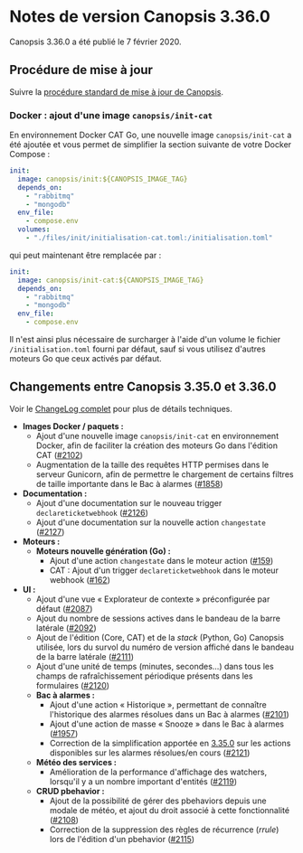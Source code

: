 # Notes de version Canopsis 3.36.0

Canopsis 3.36.0 a été publié le 7 février 2020.

## Procédure de mise à jour

Suivre la [procédure standard de mise à jour de Canopsis](../guide-administration/mise-a-jour/index.md).

### Docker : ajout d'une image `canopsis/init-cat`

En environnement Docker CAT Go, une nouvelle image `canopsis/init-cat` a été ajoutée et vous permet de simplifier la section suivante de votre Docker Compose :

```yaml
init:
  image: canopsis/init:${CANOPSIS_IMAGE_TAG}
  depends_on:
    - "rabbitmq"
    - "mongodb"
  env_file:
    - compose.env
  volumes:
    - "./files/init/initialisation-cat.toml:/initialisation.toml"
```

qui peut maintenant être remplacée par :

```yaml
init:
  image: canopsis/init-cat:${CANOPSIS_IMAGE_TAG}
  depends_on:
    - "rabbitmq"
    - "mongodb"
  env_file:
    - compose.env
```

Il n'est ainsi plus nécessaire de surcharger à l'aide d'un volume le fichier `/initialisation.toml` fourni par défaut, sauf si vous utilisez d'autres moteurs Go que ceux activés par défaut.

## Changements entre Canopsis 3.35.0 et 3.36.0

Voir le [ChangeLog complet](https://git.canopsis.net/canopsis/canopsis/blob/develop/CHANGELOG.md) pour plus de détails techniques.

*  **Images Docker / paquets :**
    *  Ajout d'une nouvelle image `canopsis/init-cat` en environnement Docker, afin de faciliter la création des moteurs Go dans l'édition CAT ([#2102](https://git.canopsis.net/canopsis/canopsis/issues/2102))
    *  Augmentation de la taille des requêtes HTTP permises dans le serveur Gunicorn, afin de permettre le chargement de certains filtres de taille importante dans le Bac à alarmes ([#1858](https://git.canopsis.net/canopsis/canopsis/issues/1858))
*  **Documentation :**
    *  Ajout d'une documentation sur le nouveau trigger `declareticketwebhook` ([#2126](https://git.canopsis.net/canopsis/canopsis/issues/2126))
    *  Ajout d'une documentation sur la nouvelle action `changestate` ([#2127](https://git.canopsis.net/canopsis/canopsis/issues/2127))
*  **Moteurs :**
    *  **Moteurs nouvelle génération (Go) :**
        *  Ajout d'une action `changestate` dans le moteur action ([#159](https://git.canopsis.net/canopsis/go-engines/issues/159))
        *  CAT : Ajout d'un trigger `declareticketwebhook` dans le moteur webhook ([#162](https://git.canopsis.net/canopsis/go-engines/issues/162))
*  **UI :**
    *  Ajout d'une vue « Explorateur de contexte » préconfigurée par défaut ([#2087](https://git.canopsis.net/canopsis/canopsis/issues/2087))
    *  Ajout du nombre de sessions actives dans le bandeau de la barre latérale ([#2092](https://git.canopsis.net/canopsis/canopsis/issues/2092))
    *  Ajout de l'édition (Core, CAT) et de la *stack* (Python, Go) Canopsis utilisée, lors du survol du numéro de version affiché dans le bandeau de la barre latérale ([#2111](https://git.canopsis.net/canopsis/canopsis/issues/2111))
    *  Ajout d'une unité de temps (minutes, secondes…) dans tous les champs de rafraîchissement périodique présents dans les formulaires ([#2120](https://git.canopsis.net/canopsis/canopsis/issues/2120))
    *  **Bac à alarmes :**
        *  Ajout d'une action « Historique », permettant de connaître l'historique des alarmes résolues dans un Bac à alarmes ([#2101](https://git.canopsis.net/canopsis/canopsis/issues/2101))
        *  Ajout d'une action de masse « Snooze » dans le Bac à alarmes ([#1957](https://git.canopsis.net/canopsis/canopsis/issues/1957))
        *  Correction de la simplification apportée en [3.35.0](3.35.0.md) sur les actions disponibles sur les alarmes résolues/en cours ([#2121](https://git.canopsis.net/canopsis/canopsis/issues/2121))
    *  **Météo des services :**
        *  Amélioration de la performance d'affichage des watchers, lorsqu'il y a un nombre important d'entités ([#2119](https://git.canopsis.net/canopsis/canopsis/issues/2119))
    *  **CRUD pbehavior :**
        *  Ajout de la possibilité de gérer des pbehaviors depuis une modale de météo, et ajout du droit associé à cette fonctionnalité ([#2108](https://git.canopsis.net/canopsis/canopsis/issues/2108))
        *  Correction de la suppression des règles de récurrence (*rrule*) lors de l'édition d'un pbehavior ([#2115](https://git.canopsis.net/canopsis/canopsis/issues/2115))
